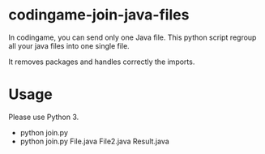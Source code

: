 # codingame-join-java-files

In codingame, you can send only one Java file. This python script regroup all your java files into one single file.

It removes packages and handles correctly the imports.

# Usage

Please use Python 3.

 - python join.py 
 - python join.py File.java File2.java Result.java


